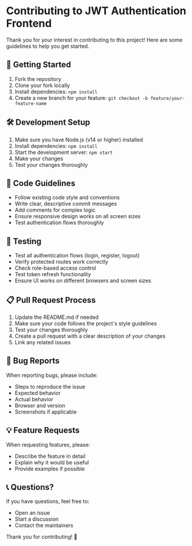 # Contributing to JWT Authentication Frontend

Thank you for your interest in contributing to this project! Here are some guidelines to help you get started.

## 🚀 Getting Started

1. Fork the repository
2. Clone your fork locally
3. Install dependencies: `npm install`
4. Create a new branch for your feature: `git checkout -b feature/your-feature-name`

## 🛠️ Development Setup

1. Make sure you have Node.js (v14 or higher) installed
2. Install dependencies: `npm install`
3. Start the development server: `npm start`
4. Make your changes
5. Test your changes thoroughly

## 📝 Code Guidelines

- Follow existing code style and conventions
- Write clear, descriptive commit messages
- Add comments for complex logic
- Ensure responsive design works on all screen sizes
- Test authentication flows thoroughly

## 🧪 Testing

- Test all authentication flows (login, register, logout)
- Verify protected routes work correctly
- Check role-based access control
- Test token refresh functionality
- Ensure UI works on different browsers and screen sizes

## 📋 Pull Request Process

1. Update the README.md if needed
2. Make sure your code follows the project's style guidelines
3. Test your changes thoroughly
4. Create a pull request with a clear description of your changes
5. Link any related issues

## 🐛 Bug Reports

When reporting bugs, please include:
- Steps to reproduce the issue
- Expected behavior
- Actual behavior
- Browser and version
- Screenshots if applicable

## 💡 Feature Requests

When requesting features, please:
- Describe the feature in detail
- Explain why it would be useful
- Provide examples if possible

## 📞 Questions?

If you have questions, feel free to:
- Open an issue
- Start a discussion
- Contact the maintainers

Thank you for contributing! 🎉
